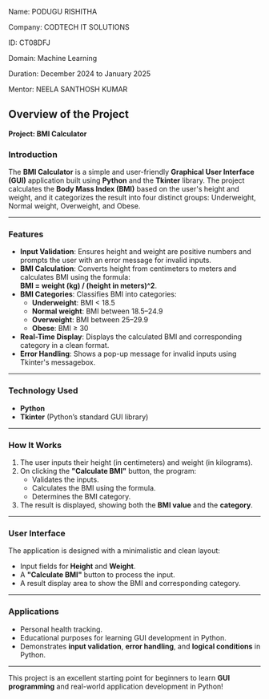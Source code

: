 Name: PODUGU RISHITHA

Company: CODTECH IT SOLUTIONS

ID: CT08DFJ

Domain: Machine Learning

Duration: December 2024 to January 2025

Mentor: NEELA SANTHOSH KUMAR

## **Overview of the Project**

**Project: BMI Calculator**  

### **Introduction**  
The **BMI Calculator** is a simple and user-friendly **Graphical User Interface (GUI)** application built using **Python** and the **Tkinter** library. The project calculates the **Body Mass Index (BMI)** based on the user's height and weight, and it categorizes the result into four distinct groups: Underweight, Normal weight, Overweight, and Obese.  

---

### **Features**  
- **Input Validation**: Ensures height and weight are positive numbers and prompts the user with an error message for invalid inputs.  
- **BMI Calculation**: Converts height from centimeters to meters and calculates BMI using the formula:  
   **BMI = weight (kg) / (height in meters)^2**.  
-  **BMI Categories**: Classifies BMI into categories:  
   - **Underweight**: BMI < 18.5  
   - **Normal weight**: BMI between 18.5–24.9  
   - **Overweight**: BMI between 25–29.9  
   - **Obese**: BMI ≥ 30  
- **Real-Time Display**: Displays the calculated BMI and corresponding category in a clean format.  
- **Error Handling**: Shows a pop-up message for invalid inputs using Tkinter's messagebox.  

---

### **Technology Used**  
- **Python** 
- **Tkinter** (Python’s standard GUI library)  

---

### **How It Works**  
1. The user inputs their height (in centimeters) and weight (in kilograms).  
2. On clicking the **"Calculate BMI"** button, the program:  
   - Validates the inputs.  
   - Calculates the BMI using the formula.  
   - Determines the BMI category.  
3. The result is displayed, showing both the **BMI value** and the **category**.  

---

### **User Interface**  
The application is designed with a minimalistic and clean layout:  
- Input fields for **Height** and **Weight**.  
- A **"Calculate BMI"** button to process the input.  
- A result display area to show the BMI and corresponding category.  

---

### **Applications**  
- Personal health tracking.  
- Educational purposes for learning GUI development in Python.  
- Demonstrates **input validation**, **error handling**, and **logical conditions** in Python.  

---

This project is an excellent starting point for beginners to learn **GUI programming** and real-world application development in Python! 
